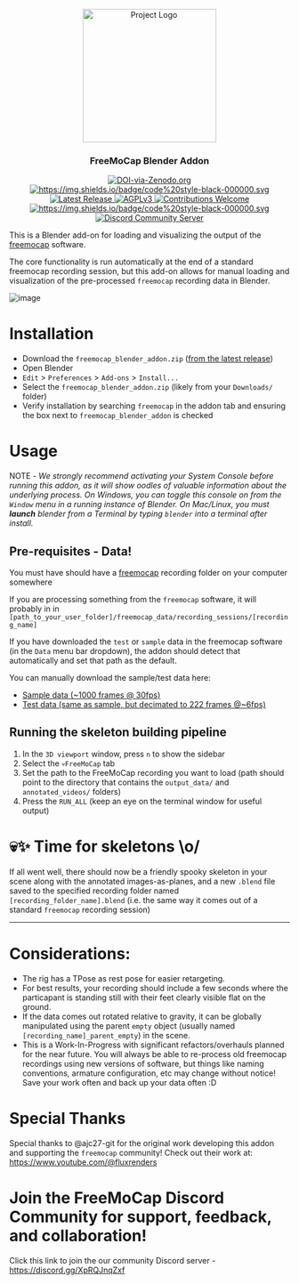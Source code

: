 <p align="center">
    <img src="https://github.com/freemocap/freemocap/assets/15314521/da1af7fe-f808-43dc-8f59-c579715d6593" height="240" alt="Project Logo">
</p> 


<h3 align="center">FreeMoCap Blender Addon</h3>



<p align="center">

<a href="https://doi.org/10.5281/zenodo.7233714">
    <img src="https://zenodo.org/badge/DOI/10.5281/zenodo.7233714.svg" alt=DOI-via-Zenodo.org>
  </a>

<a href="https://github.com/psf/black">
    <img alt="https://img.shields.io/badge/code%20style-black-000000.svg" src="https://img.shields.io/badge/code%20style-black-000000.svg">
  </a>

<a href="https://github.com/freemocap/freemocap_blender_addon/releases/latest">
        <img src="https://img.shields.io/github/release/freemocap/freemocap_blender_addon.svg" alt="Latest Release">
    </a>

<a href="https://github.com/freemocap/freemocap/blob/main/LICENSE">
        <img src="https://img.shields.io/badge/license-AGPL-blue.svg" alt="AGPLv3">
    </a>

<a href="https://github.com/freemocap/freemocap/issues">
        <img src="https://img.shields.io/badge/contributions-welcome-ff69b4.svg" alt="Contributions Welcome">
    </a>

<a href="https://github.com/psf/black">
    <img alt="https://img.shields.io/badge/code%20style-black-000000.svg" src="https://img.shields.io/badge/code%20style-black-000000.svg">
  </a>

<a href="https://discord.gg/SgdnzbHDTG">
    <img alt="Discord Community Server" src="https://dcbadge.vercel.app/api/server/SgdnzbHDTG?style=flat">
  </a>


</p>






This is a Blender add-on for loading and visualizing the output of the [freemocap](https://freemocap.org) software. 

The core functionality is run automatically at the end of a standard freemocap recording session, but this add-on allows for manual loading and visualization of the pre-processed `freemocap` recording data in Blender.

![image](https://github.com/freemocap/freemocap_blender_addon/assets/15314521/94d482c1-9fa7-4c66-8354-34cf5707af9f)

# Installation
- Download the `freemocap_blender_addon.zip` ([from the latest release](https://github.com/freemocap/freemocap_blender_addon/releases/latest))
- Open Blender
- `Edit` > `Preferences` > `Add-ons` > `Install...` 
- Select the `freemocap_blender_addon.zip` (likely from your `Downloads/` folder) 
- Verify installation by searching `freemocap` in the addon tab and ensuring the box next to `freemocap_blender_addon` is checked

# Usage
NOTE - *We strongly recommend activating your System Console before running this addon, as it will show oodles of valuable information about the underlying process. On Windows, you can toggle this console on from the `Window` menu in a running instance of Blender. On Mac/Linux, you must **launch** blender from a Terminal by typing `blender` into a terminal after install.*

## Pre-requisites - Data!
You must have should have a [freemocap](https://freemocap.org) recording folder on your computer somewhere

If you are processing something from the `freemocap` software, it will probably in in `[path_to_your_user_folder]/freemocap_data/recording_sessions/[recording_name]`

If you have downloaded the `test` or `sample` data in the freemocap software (in the `Data` menu bar dropdown), the addon should detect that automatically and set that path as the default.

You can manually download the sample/test data here: 
  - [Sample data (~1000 frames @ 30fps)](https://figshare.com/ndownloader/files/45797067)
  - [Test data (same as sample, but decimated to 222 frames @~6fps)](https://figshare.com/ndownloader/files/45797073)

## Running the skeleton building pipeline
1. In the `3D viewport` window, press `n` to show the sidebar
2. Select the `💀FreeMoCap` tab
3. Set the path to the FreeMoCap recording you want to load (path should point to the directory that contains the `output_data/` and `annotated_videos/` folders)
4. Press the `RUN_ALL` (keep an eye on the terminal window for useful output) 

# 💀✨ Time for skeletons \o/ 
If all went well, there should now be a friendly spooky skeleton in your scene along with the annotated images-as-planes, and a new `.blend` file saved to the specified recording folder named `[recording_folder_name].blend` (i.e. the same way it comes out of a standard `freemocap` recording session) 


___
# Considerations:

- The rig has a TPose as rest pose for easier retargeting.
- For best results, your recording should include a few seconds where the particapant is standing still with their feet clearly visible flat on the ground.
- If the data comes out rotated relative to gravity, it can be globally manipulated using the parent `empty`
 object (usually named `[recording_name]_parent_empty`) in the scene.
- This is a Work-In-Progress with significant refactors/overhauls planned for the near future. You will always be able to re-process old freemocap recordings using new versions of software, but things like naming conventions, armature configuration, etc may change without notice! Save your work often and back up your data often :D 

# Special Thanks
 Special thanks to @ajc27-git for the original work developing this addon and supporting the `freemocap` community! Check out their work at:  https://www.youtube.com/@fluxrenders
 
# Join the FreeMoCap Discord Community for support, feedback, and collaboration!
Click this link to join the our community Discord server - https://discord.gg/XpRQJnqZxf

